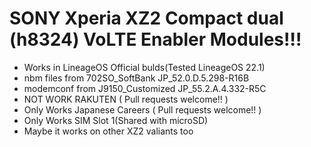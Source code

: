 # SONY Xperia XZ2 Compact dual (h8324) VoLTE Enabler Modules!!!

- Works in LineageOS Official bulds(Tested LineageOS 22.1)
- nbm files from 702SO_SoftBank JP_52.0.D.5.298-R16B
- modemconf from J9150_Customized JP_55.2.A.4.332-R5C
- NOT WORK RAKUTEN ( Pull requests welcome!! )
- Only Works Japanese Careers ( Pull requests welcome!! )
- Only Works SIM Slot 1(Shared with microSD)
- Maybe it works on other XZ2 valiants too
  
